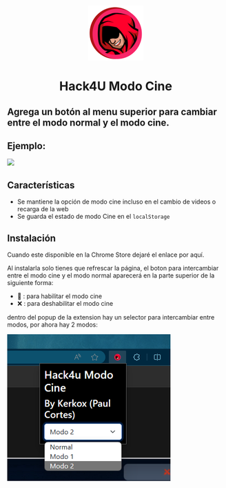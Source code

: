 <p align="center">
<img src="./images//icon128.png" alt="Logo Platzi Modo Cine"/>
</p>
<h1 align="center"> Hack4U Modo Cine</h1>

## Agrega un botón al menu superior para cambiar entre el modo normal y el modo cine.

## Ejemplo:

![](./img-examples/example.gif)

## Características

- Se mantiene la opción de modo cine incluso en el cambio de videos o recarga de la web
- Se guarda el estado de modo Cine en el `localStorage`


## Instalación

Cuando este disponible en la Chrome Store dejaré el enlace por aquí.

Al instalarla solo tienes que refrescar la página, el boton para intercambiar entre el modo cine y el modo normal aparecerá en la parte superior de la siguiente forma:

- 🎥 : para habilitar el modo cine
- ❌ : para deshabilitar el modo cine

dentro del popup de la extension hay un selector para intercambiar entre modos, por ahora hay 2 modos:

![](./img-examples/menu.png)

